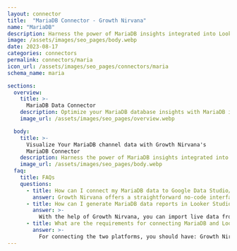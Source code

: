 ```yaml
---
layout: connector
title:  "MariaDB Connector - Growth Nirvana"
name: "MariaDB"
description: Harness the power of MariaDB insights integrated into Looker Studio for strategic database management decisions.
image: /assets/images/seo_pages/body.webp
date: 2023-08-17
categories: connectors
permalink: connectors/maria
icon_url: /assets/images/seo_pages/connectors/maria
schema_name: maria

sections:
  overview:
    title: >-
      MariaDB Data Connector
    description: Optimize your MariaDB database insights with MariaDB integration. Seamlessly merge MariaDB database data with Looker Studio's analytical capabilities, unlocking insights that drive database performance, optimization strategies, and operational excellence.
    image_url: /assets/images/seo_pages/overview.webp

  body:
    title: >-
      Visualize Your MariaDB channel data with Growth Nirvana's
      MariaDB Connector
    description: Harness the power of MariaDB insights integrated into Looker Studio for strategic database management decisions.
    image_url: /assets/images/seo_pages/body.webp
  faq:
    title: FAQs
    questions:
      - title: How can I connect my MariaDB data to Google Data Studio/Looker Studio?
        answer: Growth Nirvana offers a straightforward no-code interface to connect to MariaDB data sources.
      - title: How can I generate MariaDB data reports in Looker Studio?
        answer: >-
          With the help of Growth Nirvana, you can import live data from MariaDB into Looker Studio. These data can be viewed in charts, tables, and dashboards to generate branded reports that can be shared instantly.
      - title: What are the requirements for connecting MariaDB and Looker Studio?
        answer: >-
          For connecting the two platforms, you should have: Growth Nirvana Account and MariaDB Ads Account
---
```


